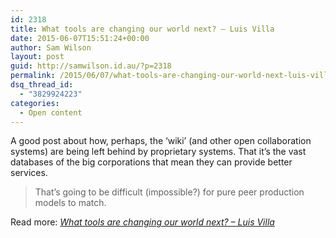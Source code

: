 ```yaml
---
id: 2318
title: What tools are changing our world next? – Luis Villa
date: 2015-06-07T15:51:24+00:00
author: Sam Wilson
layout: post
guid: http://samwilson.id.au/?p=2318
permalink: /2015/06/07/what-tools-are-changing-our-world-next-luis-villa/
dsq_thread_id:
  - "3829924223"
categories:
  - Open content
---
```

A good post about how, perhaps, the ‘wiki’ (and other open collaboration systems) are being left behind by proprietary systems. That it’s the vast databases of the big corporations that mean they can provide better services.

> That’s going to be difficult (impossible?) for pure peer production models to match.

Read more: _[What tools are changing our world next? – Luis Villa](http://lu.is/blog/2015/06/06/tools/comment-page-1/#comments)_